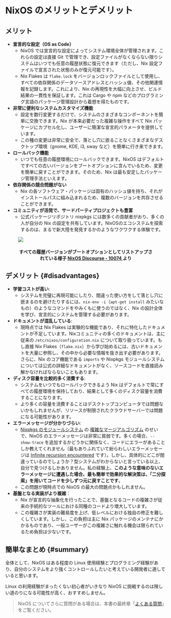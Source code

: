 # NixOS のメリットとデメリット

## メリット

- **宣言的な設定（OS as Code）**
  - NixOS では宣言的な設定によってシステム環境全体が管理されます。これらの設定は直接 Git で管理でき、設定ファイルがなくならない限りシステムはいつでも任意の履歴状態に復元できます（ただし、Nix 設定ファイルで宣言された状態のみが復元可能です）。
  - Nix Flakes は `flake.lock` をバージョンロックファイルとして使用し、すべての依存関係のデータソースアドレスとハッシュ値、その他関連情報を記録します。これにより、Nix の再現性を大幅に向上させ、ビルド結果の一貫性を保証します。これは Cargo や npm などのプログラミング言語のパッケージ管理設計から着想を得たものです。
- **非常に便利なシステムカスタマイズ機能**
  - 設定を数行変更するだけで、システムのさまざまなコンポーネントを簡単に交換できます。Nix が本来必要だった複雑な操作をすべて Nix パッケージにカプセル化し、ユーザーに簡潔な宣言的パラメータを提供しています。
  - この種の変更は非常に安全で、落とし穴に嵌ることなくさまざまなデスクトップ環境（gnome, KDE, i3, sway など）を簡単に行き来できます。
- **ロールバック機能**
  - いつでも任意の履歴環境にロールバックできます。NixOS はデフォルトですべての古いバージョンをブートオプションに含んでいるため、変更を簡単に戻すことができます。そのため、Nix は最も安定したパッケージ管理手法といえます。
- **依存関係の競合問題がない**
  - Nix の各ソフトウェア・パッケージは固有のハッシュ値を持ち、それがインストールパスに組み込まれるため、複数のバージョンを共存させることができます。
- **コミュニティが活発で、サードパーティプロジェクトも豊富**
  - 公式パッケージリポジトリ nixpkgs には数多くの貢献者がおり、多くの人が自分の Nix の設定を共有しています。NixOSのエコシステムを探索するのは、まるで新大陸を発見するかのようなワクワクする体験です。

<figure>
  <img src="/nixos-bootloader.avif">
  <figcaption>
    <h4 align="center">
      すべての履歴バージョンがブートオプションとしてリストアップされている様子
      <a href="https://discourse.nixos.org/t/how-to-make-uefis-grub2-menu-the-same-as-bioss-one/10074" target="_blank" rel="noopener noreferrer">
        NixOS Discourse - 10074
      </a>
      より
    </h4>
  </figcaption>
</figure>

## デメリット {#disadvantages}

- **学習コストが高い**:
  - システムを完璧に再現可能にしたり、間違った使い方をして落とし穴に嵌まるのを避けたりするには、`nix-env -i`（`apt-get install` みたいなもの）のようなコマンドをやみくもに使うのではなく、Nix の設計全体を学び、宣言的にシステムを管理する必要があります。
- **ドキュメントが混乱している**:
  - 現時点では Nix Flakes は実験的な機能であり、それに特化したドキュメントが不足しています。Nixコミュニティの多くのドキュメントは、主に従来の `/etc/nixos/configuration.nix` について取り扱っています。もし直接 Nix Flakes（`flake.nix`）から学び始めるには、古いドキュメントを大量に参照し、その中から必要な情報を抜き出す必要があります。さらに、Nix のコア機能である `imports` や Nixpkgs モジュールシステムについては公式の詳細なドキュメントがなく、ソースコードを直接読み解かなければならないこともあります。
- **ディスク容量を比較的多く消費する**:
  - システムをいつでもロールバックできるよう Nix はデフォルトで常にすべての履歴環境を保持しており、結果として多くのディスク容量を消費することになります。
  - より多くの容量を消費することはデスクトップコンピュータでは問題ないかもしれませんが、リソースが制限されたクラウドサーバーでは問題になる可能性があります。
- **エラーメッセージが分かりづらい**:
  - [Nixpkgs のモジュールシステム](../other-usage-of-flakes/module-system.md) の [複雑なマージアルゴリズム](https://discourse.nixos.org/t/best-resources-for-learning-about-the-nixos-module-system/1177/4) のせいで、NixOS のエラーメッセージは非常に貧弱です。多くの場合、`--show-trace` を追加するかどうかに関係なく、コードにエラーがあることしか教えてくれません（最もありふれていて紛らわしいエラーメッセージは [Infinite recursion encountered](https://discourse.nixos.org/t/infinite-recursion-encountered-by-making-module-configurable/23508/2) です）。しかし、具体的にどこが間違っているのでしょうか？型システムがわからないと言っている以上、自分で見つけるしかありません。私の経験上、**このような意味のないエラーメッセージに遭遇した場合、最も簡単で効果的な解決策は、「二分探索」を用いてコードを少しずつ元に戻すことです**。
  - この問題が現時点での NixOS の最大の問題点かもしれません。
- **基盤となる実装がより複雑**：
  - Nix が宣言的な抽象化を行ったことで、基盤となるコードの複雑さが従来の手続的なツールにおける同種のコードより増大しています。
  - この複雑さが実装の難易度を上げ、低レベルにおける独自の修正を難しくしています。しかし、この負担は主に Nix パッケージのメンテナにかかるものであり、一般ユーザーがこの複雑さに触れる機会は限られているため負担は少ないです。

## 簡単なまとめ {#summary}

全体として、NixOS はある程度の Linux 使用経験とプログラミング経験があり、自分のシステムをより強くコントロールしたいと考えている開発者に適していると思います。

Linux の利用経験がまったくない初心者がいきなり NixOS に挑戦するのは険しい道のりになる可能性が高く、おすすめしません。

> NixOS についてさらに質問がある場合は、本書の最終章「[よくある質問](../faq/)」をご覧ください。
